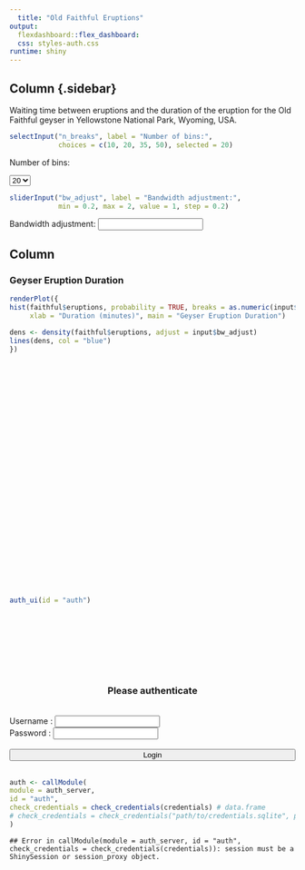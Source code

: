 ```yaml
---
  title: "Old Faithful Eruptions"
output: 
  flexdashboard::flex_dashboard:
  css: styles-auth.css
runtime: shiny
---
```


  


Column {.sidebar}
-----------------------------------------------------------------------
  
Waiting time between eruptions and the duration of the eruption for the
Old Faithful geyser in Yellowstone National Park, Wyoming, USA.


```r
selectInput("n_breaks", label = "Number of bins:",
            choices = c(10, 20, 35, 50), selected = 20)
```

<!--html_preserve--><div class="form-group shiny-input-container">
<label class="control-label" for="n_breaks">Number of bins:</label>
<div>
<select id="n_breaks"><option value="10">10</option>
<option value="20" selected>20</option>
<option value="35">35</option>
<option value="50">50</option></select>
<script type="application/json" data-for="n_breaks" data-nonempty="">{}</script>
</div>
</div><!--/html_preserve-->

```r
sliderInput("bw_adjust", label = "Bandwidth adjustment:",
            min = 0.2, max = 2, value = 1, step = 0.2)
```

<!--html_preserve--><div class="form-group shiny-input-container">
<label class="control-label" for="bw_adjust">Bandwidth adjustment:</label>
<input class="js-range-slider" id="bw_adjust" data-min="0.2" data-max="2" data-from="1" data-step="0.2" data-grid="true" data-grid-num="9" data-grid-snap="false" data-prettify-separator="," data-prettify-enabled="true" data-keyboard="true" data-data-type="number"/>
</div><!--/html_preserve-->

Column
-----------------------------------------------------------------------
  
  ### Geyser Eruption Duration
  
  
  ```r
  renderPlot({
  hist(faithful$eruptions, probability = TRUE, breaks = as.numeric(input$n_breaks),
       xlab = "Duration (minutes)", main = "Geyser Eruption Duration")
  
  dens <- density(faithful$eruptions, adjust = input$bw_adjust)
  lines(dens, col = "blue")
  })
  ```
  
  <!--html_preserve--><div id="outa8e28b0725bbff9e" class="shiny-plot-output" style="width: 100% ; height: 400px"></div><!--/html_preserve-->
  
  ```r
  auth_ui(id = "auth")
  ```
  
  <!--html_preserve--><!--SHINY.SINGLETON[3e5b1de5abeacc96356afe42b14472ae3f00168c]-->
  <!--/SHINY.SINGLETON[3e5b1de5abeacc96356afe42b14472ae3f00168c]-->
  <div id="auth-auth-mod" class="panel-auth">
  <br/>
  <div style="height: 70px;"></div>
  <br/>
  <div class="row">
  <div class="col-sm-4 offset-md-4 col-sm-offset-4">
  <div class="panel panel-primary">
  <div class="panel-body">
  <div style="display:none">
  <div class="row">
  <div class="col-sm-4 offset-md-4 col-sm-offset-4">
  <div id="auth-label_language" class="shiny-html-output"></div>
  </div>
  <div class="col-sm-4">
  <div style="text-align: left; font-size: 12px;">
  <div class="form-group shiny-input-container" style="width: 100%;">
  <label class="control-label shiny-label-null" for="auth-language"></label>
  <div>
  <select id="auth-language"><option value="en" selected>English</option></select>
  <script type="application/json" data-for="auth-language" data-nonempty="">{}</script>
  </div>
  </div>
  </div>
  </div>
  </div>
  </div>
  <div style="text-align: center;">
  <h3 id="auth-shinymanager-auth-head">Please authenticate</h3>
  </div>
  <br/>
  <div class="form-group shiny-input-container" style="width: 100%;">
  <label class="control-label" for="auth-user_id">Username :</label>
  <input id="auth-user_id" type="text" class="form-control" value=""/>
  </div>
  <div class="form-group shiny-input-container" style="width: 100%;">
  <label class="control-label" for="auth-user_pwd">Password :</label>
  <input id="auth-user_pwd" type="password" class="form-control" value=""/>
  </div>
  <br/>
  <button class="btn btn-default action-button btn-primary" id="auth-go_auth" style="width: 100%;" type="button">Login</button>
  <br/>
  <br/>
  <script>bindEnter('auth-');</script>
  <div id="auth-result_auth"></div>
  <div id="auth-update_shinymanager_language" class="shiny-html-output"></div>
  </div>
  </div>
  </div>
  </div>
  </div><!--/html_preserve-->
  
  ```r
  auth <- callModule(
  module = auth_server,
  id = "auth",
  check_credentials = check_credentials(credentials) # data.frame
  # check_credentials = check_credentials("path/to/credentials.sqlite", passphrase = "supersecret") # sqlite
  )
  ```
  
  ```
  ## Error in callModule(module = auth_server, id = "auth", check_credentials = check_credentials(credentials)): session must be a ShinySession or session_proxy object.
  ```
